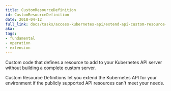 ```yaml
---
title: CustomResourceDefinition
id: CustomResourceDefinition
date: 2018-04-12
full_link: docs/tasks/access-kubernetes-api/extend-api-custom-resource-definitions/
aka: 
tags:
- fundamental
- operation
- extension 
---
```

 Custom code that defines a resource to add to your Kubernetes API server without building a complete custom server.

<!--more--> 

Custom Resource Definitions let you extend the Kubernetes API for your environment if the publicly supported API resources can't meet your needs. 

